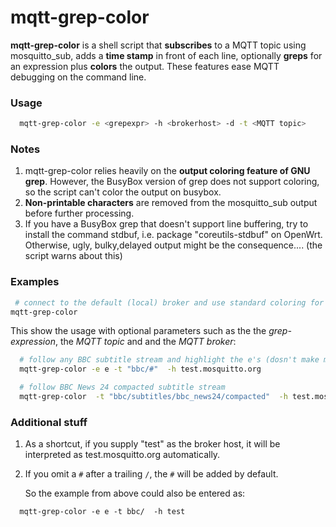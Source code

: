 # mqtt-grep-color

**mqtt-grep-color** is a shell script that **subscribes** to a MQTT topic using mosquitto_sub, adds a **time stamp** in front of each line, optionally **greps** for an expression plus **colors** the output. These features ease MQTT debugging on the command line.

### Usage
```sh
  mqtt-grep-color -e <grepexpr> -h <brokerhost> -d -t <MQTT topic>
```

### Notes
1. mqtt-grep-color relies heavily on the **output coloring feature of GNU grep**. However, the BusyBox version of grep does not support coloring, so the script can't color the output on busybox.
2. **Non-printable characters** are removed from the mosquitto_sub output before further processing.
3. If you have a BusyBox grep that doesn't support line buffering, try to install the command stdbuf, i.e. package "coreutils-stdbuf" on OpenWrt. Otherwise, ugly, bulky,delayed output might be the consequence.... (the script warns about this)

### Examples
```sh
 # connect to the default (local) broker and use standard coloring for *all* messages from the broker
mqtt-grep-color
```

This show the usage with optional parameters such as the the _grep-expression_, the _MQTT topic_ and and the _MQTT broker_:
```sh
  # follow any BBC subtitle stream and highlight the e's (dosn't make much sense but shows the capabilities)
  mqtt-grep-color -e e -t "bbc/#"  -h test.mosquitto.org
```
```sh
  # follow BBC News 24 compacted subtitle stream 
  mqtt-grep-color  -t "bbc/subtitles/bbc_news24/compacted"  -h test.mosquitto.org
```

### Additional stuff

1. As a shortcut, if you supply "test" as the broker host, it will be interpreted as test.mosquitto.org automatically.
2. If you omit a `#` after a trailing `/`, the `#` will be added by default.

   So the example from above could also be entered as:

```ash
  mqtt-grep-color -e e -t bbc/  -h test
```
